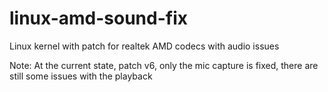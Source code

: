 # linux-amd-sound-fix
Linux kernel with patch for realtek AMD codecs with audio issues

Note: At the current state, patch v6, only the mic capture is fixed, there are still some issues with the playback 
